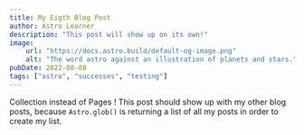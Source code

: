 ```yaml
---
title: My Eigth Blog Post
author: Astro Learner
description: "This post will show up on its own!"
image:
    url: "https://docs.astro.build/default-og-image.png"
    alt: "The word astro against an illustration of planets and stars."
pubDate: 2022-08-08
tags: ["astro", "successes", "testing"]
---
```

Collection instead of Pages !
This post should show up with my other blog posts, because `Astro.glob()` is returning a list of all my posts in order to create my list.